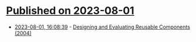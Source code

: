 # [Published on 2023-08-01](index.md)

* [2023-08-01, 16:08:39](https://lobste.rs/s/bsfgfh/designing_evaluating_reusable) - [Designing and Evaluating Reusable Components (2004)](https://www.youtube.com/watch?v=ZQ5_u8Lgvyk)
